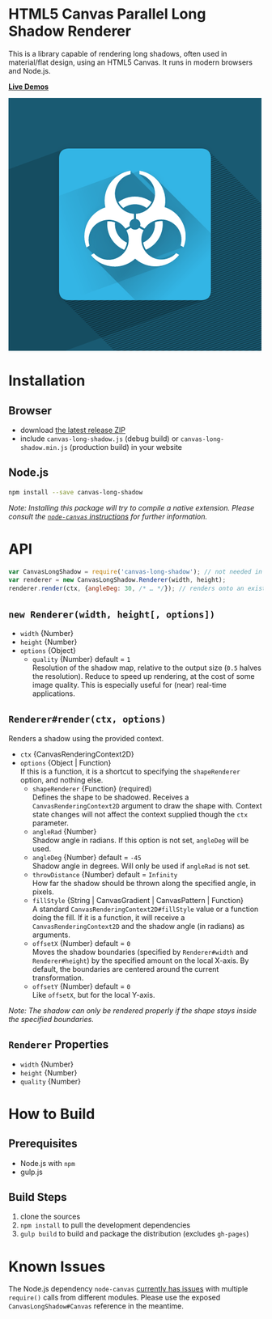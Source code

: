 # HTML5 Canvas Parallel Long Shadow Renderer

This is a library capable of rendering long shadows, often used in material/flat design, using an HTML5 Canvas. It runs in modern browsers and Node.js.

**[Live Demos](http://jwueller.github.io/canvas-long-shadow/)**

![Reference Image](examples-browser/fancy-reference.png)

# Installation

## Browser

* download [the latest release ZIP](https://github.com/jwueller/canvas-long-shadow/releases)
* include `canvas-long-shadow.js` (debug build) or `canvas-long-shadow.min.js` (production build) in your website

## Node.js

```bash
npm install --save canvas-long-shadow
```

_Note: Installing this package will try to compile a native extension. Please consult the [`node-canvas` instructions](https://www.npmjs.com/package/canvas) for further information._

# API

```javascript
var CanvasLongShadow = require('canvas-long-shadow'); // not needed in the browser
var renderer = new CanvasLongShadow.Renderer(width, height);
renderer.render(ctx, {angleDeg: 30, /* … */}); // renders onto an existing canvas
```

## `new Renderer(width, height[, options])`

* `width` {Number}
* `height` {Number}
* `options` {Object}
    - `quality` {Number} default = `1` <br/>
      Resolution of the shadow map, relative to the output size (`0.5` halves the resolution). Reduce to speed up rendering, at the cost of some image quality. This is especially useful for (near) real-time applications.

## `Renderer#render(ctx, options)`

Renders a shadow using the provided context.

* `ctx` {CanvasRenderingContext2D}
* `options` {Object | Function} <br/>
  If this is a function, it is a shortcut to specifying the `shapeRenderer` option, and nothing else.
    - `shapeRenderer` {Function} (required) <br/>
      Defines the shape to be shadowed. Receives a `CanvasRenderingContext2D` argument to draw the shape with. Context state changes will not affect the context supplied though the `ctx` parameter.
    - `angleRad` {Number} <br/>
      Shadow angle in radians. If this option is not set, `angleDeg` will be used.
    - `angleDeg` {Number} default = `-45` <br/>
      Shadow angle in degrees. Will only be used if `angleRad` is not set.
    - `throwDistance` {Number} default = `Infinity` <br/>
      How far the shadow should be thrown along the specified angle, in pixels.
    - `fillStyle` {String | CanvasGradient | CanvasPattern | Function} <br/>
      A standard `CanvasRenderingContext2D#fillStyle` value or a function doing the fill. If it is a function, it will receive a `CanvasRenderingContext2D` and the shadow angle (in radians) as arguments.
    - `offsetX` {Number} default = `0` <br/>
      Moves the shadow boundaries (specified by `Renderer#width` and `Renderer#height`) by the specified amount on the local X-axis. By default, the boundaries are centered around the current transformation.
    - `offsetY` {Number} default = `0` <br/>
      Like `offsetX`, but for the local Y-axis.

_Note: The shadow can only be rendered properly if the shape stays inside the specified boundaries._

## `Renderer` Properties

* `width` {Number}
* `height` {Number}
* `quality` {Number}

# How to Build

## Prerequisites

* Node.js with `npm`
* gulp.js

## Build Steps

1. clone the sources
2. `npm install` to pull the development dependencies
3. `gulp build` to build and package the distribution (excludes `gh-pages`)

# Known Issues

The Node.js dependency `node-canvas` [currently has issues](https://github.com/Automattic/node-canvas/issues/487) with multiple `require()` calls from different modules. Please use the exposed `CanvasLongShadow#Canvas` reference in the meantime.
